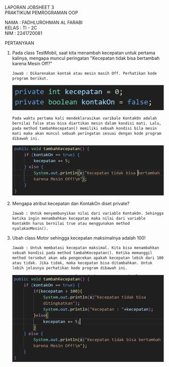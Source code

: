 LAPORAN JOBSHEET 3 <br>
PRAKTIKUM PEMROGRAMAN OOP

NAMA : FADHLUROHMAN AL FARABI <br>
KELAS : TI - 2C <br>
NIM : 2241720081<br>

PERTANYAAN<br>

1.  Pada class TestMobil, saat kita menambah kecepatan untuk pertama kalinya, mengapa muncul peringatan "Kecepatan tidak bisa bertambah karena Mesin Off?"

        Jawab : Dikarenakan kontak atau mesin masih Off. Perhatikan kode program berikut.

    ![Alt text](<pertanyaan 1.a.png>)

        Pada waktu pertama kali mendeklarasikan varibale KontakOn adalah bernilai false atau bisa diartikan mesin dalam kondisi mati. Lalu, pada method tambahKecepatan() memiliki sebuah kondisi bila mesin mati maka akan muncul sebuah peringatan sesuai dengan kode program dibawah ini.

    ![Alt text](<pertanyaan 1.b.png>)

2.  Mengapa atribut kecepatan dan KontakOn diset private?

        Jawab : Untuk menyembunyikan nilai dari variable KontakOn. Sehingga ketika ingin menambahkan kecepatan maka nilai dari variable KontakOn harus bernilai true atau menggunakan method nyalakanMesin().

3.  Ubah class Motor sehingga kecepatan maksimalnya adalah 100!

        Jawab : Untuk membatasi kecepatan maksimal. Kita bisa menambahkan sebuah kondisi pada method tambahKecepatan(). Ketika memanggil method tersebut akan ada pengecekan apakah kecepatan lebih dari 100 atau tidak. Jika tidak, maka kecepatan bisa ditambahkan. Untuk lebih jelasnya perhatikan kode program dibawah ini.

    ![Alt text](<pertanyaan 3.png>)
